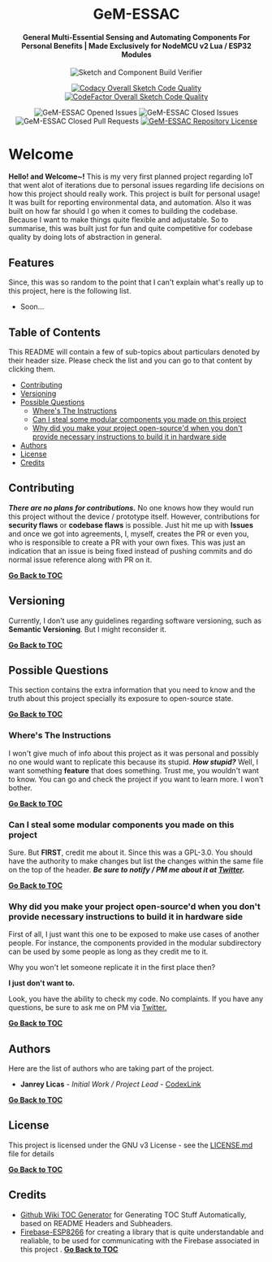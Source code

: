 <h1 align="center">GeM-ESSAC</h1>
<h4 align="center">General Multi-Essential Sensing and Automating Components For Personal Benefits | Made Exclusively for NodeMCU v2 Lua / ESP32 Modules</h4>

<div align="center">

![Sketch and Component Build Verifier](https://github.com/CodexLink/GeM-ESSAC/workflows/Sketch%20and%20Component%20Build%20Verifier/badge.svg)

[![Codacy Overall Sketch Code Quality](https://img.shields.io/codacy/grade/d8efe2b67dac445d918e277601e801b8?label=Codacy%20Overall%20Sketch%20Code%20Quality&logo=codacy)](https://app.codacy.com/manual/CodexLink/GeM-ESSAC/)
[![CodeFactor Overall Sketch Code Quality](https://img.shields.io/codefactor/grade/github/CodexLink/GeM-ESSAC?label=CodeFactor%20Overall%20Sketch%20Code%20Quality&logo=codefactor)](https://www.codefactor.io/repository/github/codexlink/gem-essac/)

![GeM-ESSAC Opened Issues](https://img.shields.io/github/issues-raw/CodexLink/GeM-ESSAC?color=Orange&label=Opened%20Issues)
![GeM-ESSAC Closed Issues](https://img.shields.io/github/issues-closed-raw/CodexLink/GeM-ESSAC?label=Closed%20Issues)
![GeM-ESSAC Closed Pull Requests](https://img.shields.io/github/issues-pr-closed-raw/CodexLink/GeM-ESSAC?label=Finished%20Pull%20Requests)
[![GeM-ESSAC Repository License](https://img.shields.io/github/license/CodexLink/GeM-ESSAC?color=purple&label=Repository%20License&logo=libreoffice)](https://github.com/CodexLink/GeM-ESSAC/blob/master/LICENSE)

</div>

# Welcome

**Hello! and Welcome~!** This is my very first planned project regarding IoT that went alot of iterations due to personal issues regarding life decisions on how this project should really work. This project is built for personal usage! It was built for reporting environmental data, and automation. Also it was built on how far should I go when it comes to building the codebase. Because I want to make things quite flexible and adjustable. So to summarise, this was built just for fun and quite competitive for codebase quality by doing lots of abstraction in general.

## Features

Since, this was so random to the point that I can't explain what's really up to this project, here is the following list.

- Soon...

## Table of Contents

This README will contain a few of sub-topics about particulars denoted by their header size. Please check the list and you can go to that content by clicking them.

- [Contributing](#contributing)
- [Versioning](#versioning)
- [Possible Questions](#possible-questions)
  * [Where's The Instructions](#wheres-the-instructions)
  * [Can I steal some modular components you made on this project](#can-i-steal-some-modular-components-you-made-on-this-project)
  * [Why did you make your project open-source'd when you don't provide necessary instructions to build it in hardware side](#why-did-you-make-your-project-open-sourced-when-you-dont-provide-necessary-instructions-to-build-it-in-hardware-side)
- [Authors](#authors)
- [License](#license)
- [Credits](#credits)

## Contributing

***There are no plans for contributions.*** No one knows how they would run this project without the device / prototype itself. However, contributions for **security flaws** or **codebase flaws** is possible. Just hit me up with **Issues** and once we got into agreements, I, myself, creates the PR or even you, who is responsible to create a PR with your own fixes. This was just an indication that an issue is being fixed instead of pushing commits and do normal issue reference along with PR on it.

**[Go Back to TOC](#table-of-contents)**

## Versioning

Currently, I don't use any guidelines regarding software versioning, such as **Semantic Versioning**. But I might reconsider it.

**[Go Back to TOC](#table-of-contents)**

## Possible Questions

This section contains the extra information that you need to know and the truth about this project specially its exposure to open-source state.

**[Go Back to TOC](#table-of-contents)**

### Where's The Instructions

I won't give much of info about this project as it was personal and possibly no one would want to replicate this because its stupid. ***How stupid?*** Well, I want something **feature** that does something. Trust me, you wouldn't want to know. You can go and check the project if you want to learn more. I won't bother.

**[Go Back to TOC](#table-of-contents)**

### Can I steal some modular components you made on this project

Sure. But **FIRST**, credit me about it. Since this was a GPL-3.0. You should have the authority to make changes but list the changes within the same file on the top of the header. ***Be sure to notify / PM me about it at [Twitter](twitter.com/@CodexLink).***

**[Go Back to TOC](#table-of-contents)**

### Why did you make your project open-source'd when you don't provide necessary instructions to build it in hardware side

First of all, I just want this one to be exposed to make use cases of another people. For instance, the components provided in the modular subdirectory can be used by some people as long as they credit me to it.

Why you won't let someone replicate it in the first place then?

**I just don't want to.**

Look, you have the ability to check my code. No complaints. If you have any questions, be sure to ask me on PM via [Twitter.](twitter.com/@CodexLink)

**[Go Back to TOC](#table-of-contents)**

## Authors

Here are the list of authors who are taking part of the project.

- **Janrey Licas** - *Initial Work / Project Lead* - [CodexLink](https://github.com/CodexLink)

**[Go Back to TOC](#table-of-contents)**

## License

This project is licensed under the GNU v3 License - see the [LICENSE.md](https://github.com/CodexLink/IoTMesC/blob/master/README.md) file for details

**[Go Back to TOC](#table-of-contents)**

## Credits

- [Github Wiki TOC Generator](https://ecotrust-canada.github.io/markdown-toc/) for Generating TOC Stuff Automatically, based on README Headers and Subheaders.
- [Firebase-ESP8266](https://github.com/mobizt/Firebase-ESP8266) for creating a library that is quite understandable and realiable, to be used for communicating with the Firebase associated in this project
.
**[Go Back to TOC](#table-of-contents)**
